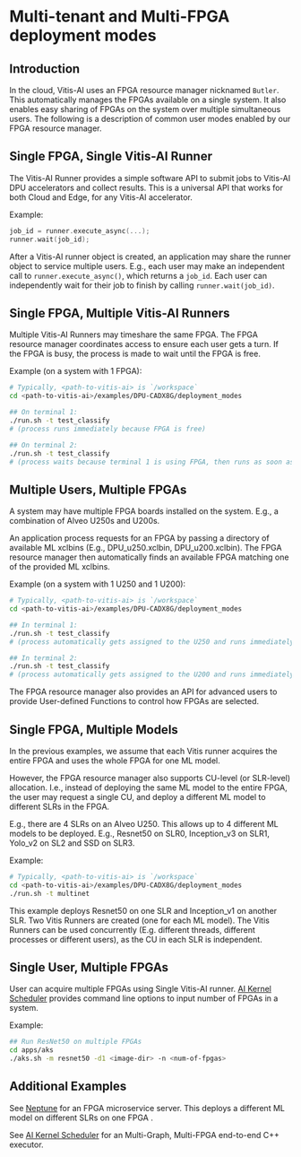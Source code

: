 # Multi-tenant and Multi-FPGA deployment modes

## Introduction

In the cloud, Vitis-AI uses an FPGA resource manager nicknamed `Butler`. This automatically manages the FPGAs available on a single system. It also enables easy sharing of FPGAs on the system over multiple simultaneous users. The following is a description of common user modes enabled by our FPGA resource manager.

## Single FPGA, Single Vitis-AI Runner

The Vitis-AI Runner provides a simple software API to submit jobs to Vitis-AI DPU accelerators and collect results. This is a universal API that works for both Cloud and Edge, for any Vitis-AI accelerator.

Example:
```c++
job_id = runner.execute_async(...);
runner.wait(job_id);
```

After a Vitis-AI runner object is created, an application may share the runner object to service multiple users. E.g., each user may make an independent call to `runner.execute_async()`, which returns a `job_id`. Each user can independently wait for their job to finish by calling `runner.wait(job_id)`.

## Single FPGA, Multiple Vitis-AI Runners

Multiple Vitis-AI Runners may timeshare the same FPGA. The FPGA resource manager coordinates access to ensure each user gets a turn. If the FPGA is busy, the process is made to wait until the FPGA is free.

Example (on a system with 1 FPGA):
```sh
# Typically, <path-to-vitis-ai> is `/workspace`
cd <path-to-vitis-ai>/examples/DPU-CADX8G/deployment_modes

## On terminal 1:
./run.sh -t test_classify
# (process runs immediately because FPGA is free)

## On terminal 2:
./run.sh -t test_classify
# (process waits because terminal 1 is using FPGA, then runs as soon as FPGA is free)
```

## Multiple Users, Multiple FPGAs

A system may have multiple FPGA boards installed on the system. E.g., a combination of Alveo U250s and U200s.

An application process requests for an FPGA by passing a directory of available ML xclbins (E.g., DPU_u250.xclbin, DPU_u200.xclbin). The FPGA resource manager then automatically finds an available FPGA matching one of the provided ML xclbins.

Example (on a system with 1 U250 and 1 U200):
```sh
# Typically, <path-to-vitis-ai> is `/workspace`
cd <path-to-vitis-ai>/examples/DPU-CADX8G/deployment_modes

## In terminal 1:
./run.sh -t test_classify
# (process automatically gets assigned to the U250 and runs immediately)

## In terminal 2:
./run.sh -t test_classify
# (process automatically gets assigned to the U200 and runs immediately)
```

The FPGA resource manager also provides an API for advanced users to provide User-defined Functions to control how FPGAs are selected.

## Single FPGA, Multiple Models

In the previous examples, we assume that each Vitis runner acquires the entire FPGA and uses the whole FPGA for one ML model.

However, the FPGA resource manager also supports CU-level (or SLR-level) allocation. I.e., instead of deploying the same ML model to the entire FPGA, the user may request a single CU, and deploy a different ML model to different SLRs in the FPGA.

E.g., there are 4 SLRs on an Alveo U250. This allows up to 4 different ML models to be deployed. E.g., Resnet50 on SLR0, Inception_v3 on SLR1, Yolo_v2 on SL2 and SSD on SLR3.

Example:
```sh
# Typically, <path-to-vitis-ai> is `/workspace`
cd <path-to-vitis-ai>/examples/DPU-CADX8G/deployment_modes
./run.sh -t multinet
```
This example deploys Resnet50 on one SLR and Inception_v1 on another SLR. Two Vitis Runners are created (one for each ML model). The Vitis Runners can be used concurrently (E.g. different threads, different processes or different users), as the CU in each SLR is independent.

## Single User, Multiple FPGAs

User can acquire multiple FPGAs using Single Vitis-AI runner. [AI Kernel Scheduler](../../tools/AKS/README.md) provides command line options to input number of FPGAs in a system.

Example:
```sh
## Run ResNet50 on multiple FPGAs
cd apps/aks
./aks.sh -m resnet50 -d1 <image-dir> -n <num-of-fpgas>
```

## Additional Examples

See [Neptune](../../demo/neptune/README.md) for an FPGA microservice server. This deploys a different ML model on different SLRs on one FPGA .

See [AI Kernel Scheduler](../../tools/AKS/README.md) for an Multi-Graph, Multi-FPGA end-to-end C++ executor.